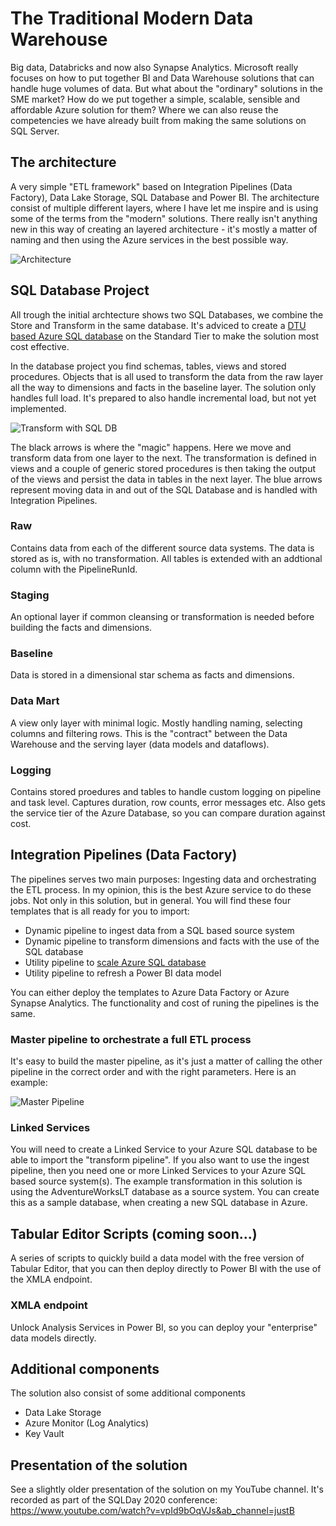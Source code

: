 # The Traditional Modern Data Warehouse
Big data, Databricks and now also Synapse Analytics. Microsoft really focuses on how to put together BI and Data Warehouse solutions that can handle huge volumes of data. But what about the "ordinary" solutions in the SME market? How do we put together a simple, scalable, sensible and affordable Azure solution for them? Where we can also reuse the competencies we have already built from making the same solutions on SQL Server.

## The architecture
A very simple "ETL framework" based on Integration Pipelines (Data Factory), Data Lake Storage, SQL Database and Power BI. The architecture consist of multiple different layers, where I have let me inspire and is using some of the terms from the "modern" solutions. There really isn't anything new in this way of creating an layered architecture - it's mostly a matter of naming and then using the Azure services in the best possible way.

![Architecture](https://justb.dk/wp-content/uploads/2022/10/TraditionalModernDW.png)

## SQL Database Project
All trough the initial archtecture shows two SQL Databases, we combine the Store and Transform in the same database. It's adviced to create a [DTU based Azure SQL database](https://learn.microsoft.com/en-us/azure/azure-sql/database/service-tiers-dtu?view=azuresql) on the Standard Tier to make the solution most cost effective.

In the database project you find schemas, tables, views and stored procedures. Objects that is all used to transform the data from the raw layer all the way to dimensions and facts in the baseline layer. The solution only handles full load. It's prepared to also handle incremental load, but not yet implemented.

![Transform with SQL DB](https://justb.dk/wp-content/uploads/2022/10/ModernDW-ETL.png)

The black arrows is where the "magic" happens. Here we move and transform data from one layer to the next. The transformation is defined in views and a couple of generic stored procedures is then taking the output of the views and persist the data in tables in the next layer. The blue arrows represent moving data in and out of the SQL Database and is handled with Integration Pipelines.

### Raw
Contains data from each of the different source data systems. The data is stored as is, with no transformation. All tables is extended with an addtional column with the PipelineRunId.

### Staging
An optional layer if common cleansing or transformation is needed before building the facts and dimensions.

### Baseline
Data is stored in a dimensional star schema as facts and dimensions.

### Data Mart
A view only layer with minimal logic. Mostly handling naming, selecting columns and filtering rows. This is the "contract" between the Data Warehouse and the serving layer (data models and dataflows).

### Logging
Contains stored proedures and tables to handle custom logging on pipeline and task level. Captures duration, row counts, error messages etc. Also gets the service tier of the Azure Database, so you can compare duration against cost.


## Integration Pipelines (Data Factory)
The pipelines serves two main purposes: Ingesting data and orchestrating the ETL process. In my opinion, this is the best Azure service to do these jobs. Not only in this solution, but in general. You will find these four templates that is all ready for you to import:

 - Dynamic pipeline to ingest data from a SQL based source system
 - Dynamic pipeline to transform dimensions and facts with the use of the SQL database
 - Utility pipeline to [scale Azure SQL database](https://learn.microsoft.com/en-us/azure/azure-sql/database/scale-resources)
 - Utility pipeline to refresh a Power BI data model

You can either deploy the templates to Azure Data Factory or Azure Synapse Analytics. The functionality and cost of runing the pipelines is the same.

 ### Master pipeline to orchestrate a full ETL process
It's easy to build the master pipeline, as it's just a matter of calling the other pipeline in the correct order and with the right parameters. Here is an example:

![Master Pipeline](https://justb.dk/wp-content/uploads/2022/07/MasterPipeline.png)


### Linked Services
You will need to create a Linked Service to your Azure SQL database to be able to import the "transform pipeline". If you also want to use the ingest pipeline, then you need one or more Linked Services to your Azure SQL based source system(s). The example transformation in this solution is using the AdventureWorksLT database as a source system. You can create this as a sample database, when creating a new SQL database in Azure.


## Tabular Editor Scripts (coming soon...)
A series of scripts to quickly build a data model with the free version of Tabular Editor, that you can then deploy directly to Power BI with the use of the XMLA endpoint.

### XMLA endpoint
Unlock Analysis Services in Power BI, so you can deploy your "enterprise" data models directly.

## Additional components
The solution also consist of some additional components
 - Data Lake Storage
 - Azure Monitor (Log Analytics)
 - Key Vault


## Presentation of the solution
See a slightly older presentation of the solution on my YouTube channel. It's recorded as part of the SQLDay 2020 conference: https://www.youtube.com/watch?v=vpId9bOqVJs&ab_channel=justB
